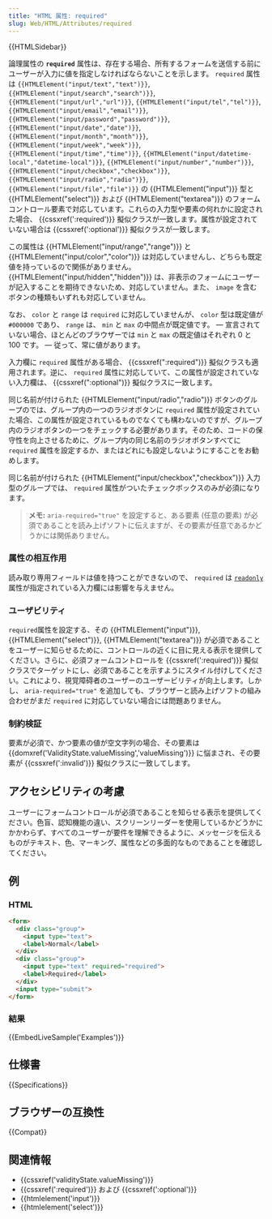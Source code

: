 ```yaml
---
title: "HTML 属性: required"
slug: Web/HTML/Attributes/required
---
```


{{HTMLSidebar}}

論理属性の **`required`** 属性は、存在する場合、所有するフォームを送信する前にユーザーが入力に値を指定しなければならないことを示します。 `required` 属性は `{{HTMLElement("input/text","text")}}`, `{{HTMLElement("input/search","search")}}`, `{{HTMLElement("input/url","url")}}`, `{{HTMLElement("input/tel","tel")}}`, `{{HTMLElement("input/email","email")}}`, `{{HTMLElement("input/password","password")}}`, `{{HTMLElement("input/date","date")}}`, `{{HTMLElement("input/month","month")}}`, `{{HTMLElement("input/week","week")}}`, `{{HTMLElement("input/time","time")}}`, `{{HTMLElement("input/datetime-local","datetime-local")}}`, `{{HTMLElement("input/number","number")}}`, `{{HTMLElement("input/checkbox","checkbox")}}`, `{{HTMLElement("input/radio","radio")}}`, `{{HTMLElement("input/file","file")}}` の {{HTMLElement("input")}} 型と {{HTMLElement("select")}} および {{HTMLElement("textarea")}} のフォームコントロール要素で対応しています。これらの入力型や要素の何れかに設定された場合、 {{cssxref(':required')}} 擬似クラスが一致します。属性が設定されていない場合は {{cssxref(':optional')}} 擬似クラスが一致します。

この属性は {{HTMLElement("input/range","range")}} と {{HTMLElement("input/color","color")}} は対応していませんし、どちらも既定値を持っているので関係がありません。 {{HTMLElement("input/hidden","hidden")}} は、非表示のフォームにユーザーが記入することを期待できないため、対応していません。また、 `image` を含むボタンの種類もいずれも対応していません。

なお、 `color` と `range` は `required` に対応していませんが、 `color` 型は既定値が `#000000` であり、 `range` は、 `min` と `max` の中間点が既定値です。 — 宣言されていない場合、ほとんどのブラウザーでは `min` と `max` の既定値はそれぞれ 0 と 100 です。 — 従って、常に値があります。

入力欄に `required` 属性がある場合、 {{cssxref(":required")}} 擬似クラスも適用されます。逆に、 `required` 属性に対応していて、この属性が設定されていない入力欄は、 {{cssxref(":optional")}} 擬似クラスに一致します。

同じ名前が付けられた {{HTMLElement("input/radio","radio")}} ボタンのグループのでは、グループ内の一つのラジオボタンに `required` 属性が設定されていた場合、この属性が設定されているものでなくても構わないのですが、グループ内のラジオボタンの一つをチェックする必要があります。そのため、コードの保守性を向上させるために、グループ内の同じ名前のラジオボタンすべてに `required` 属性を設定するか、またはどれにも設定しないようにすることをお勧めします。

同じ名前が付けられた {{HTMLElement("input/checkbox","checkbox")}} 入力型のグループでは、 `required` 属性がついたチェックボックスのみが必須になります。

> **メモ:** `aria-required="true"` を設定すると、ある要素 (任意の要素) が必須であることを読み上げソフトに伝えますが、その要素が任意であるかどうかには関係ありません。

### 属性の相互作用

読み取り専用フィールドは値を持つことができないので、 `required` は [`readonly`](/ja/docs/Web/HTML/Attributes/readonly) 属性が指定されている入力欄には影響を与えません。

### ユーザビリティ

`required`属性を設定する、その {{HTMLElement("input")}}, {{HTMLElement("select")}}, {{HTMLElement("textarea")}} が必須であることをユーザーに知らせるために、コントロールの近くに目に見える表示を提供してください。さらに、必須フォームコントロールを {{cssxref(':required')}} 擬似クラスでターゲットにし、必須であることを示すようにスタイル付けしてください。これにより、視覚障碍者のユーザーのユーザービリティが向上します。しかし、 `aria-required="true"` を追加しても、ブラウザーと読み上げソフトの組み合わせがまだ `required` に対応していない場合には問題ありません。

### 制約検証

要素が必須で、かつ要素の値が空文字列の場合、その要素は {{domxref('ValidityState.valueMissing','valueMissing')}} に悩まされ、その要素が {{cssxref(':invalid')}} 擬似クラスに一致してします。

## アクセシビリティの考慮

ユーザーにフォームコントロールが必須であることを知らせる表示を提供してください。色盲、認知機能の違い、スクリーンリーダーを使用しているかどうかにかかわらず、すべてのユーザーが要件を理解できるように、メッセージを伝えるものがテキスト、色、マーキング、属性などの多面的なものであることを確認してください。

## 例

### HTML

```html
<form>
  <div class="group">
    <input type="text">
    <label>Normal</label>
  </div>
  <div class="group">
    <input type="text" required="required">
    <label>Required</label>
  </div>
  <input type="submit">
</form>
```

### 結果

{{EmbedLiveSample('Examples')}}

## 仕様書

{{Specifications}}

## ブラウザーの互換性

{{Compat}}

## 関連情報

- {{cssxref('validityState.valueMissing')}}
- {{cssxref(':required')}} および {{cssxref(':optional')}}
- {{htmlelement('input')}}
- {{htmlelement('select')}}
